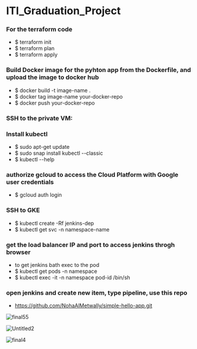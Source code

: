# ITI_Graduation_Project

### For the terraform code
  * $ terraform init
  * $ terraform plan
  * $ terraform apply

### Build Docker image for the pyhton app from the Dockerfile, and upload the image to docker hub
  * $ docker build -t image-name .
  * $ docker tag image-name your-docker-repo
  * $ docker push your-docker-repo

### SSH to the private VM:

### Install kubectl
  * $ sudo apt-get update
  * $ sudo snap install kubectl --classic
  * $ kubectl --help

### authorize gcloud to access the Cloud Platform with Google user credentials
  * $ gcloud auth login

### SSH to GKE
  * $ kubectl create -Rf jenkins-dep
  * $ kubectl get svc -n namespace-name

### get the load balancer IP and port to access jenkins throgh browser 
  * to get jenkins bath exec to the pod
  * $ kubectl get pods -n namespace
  * $ kubectl exec -it -n namespace pod-id /bin/sh
  
### open jenkins and create new item, type pipeline, use this repo 
* https://github.com/NohaAlMetwally/simple-hello-app.git

![final55](https://user-images.githubusercontent.com/13887135/182382670-a83e0e0f-3042-4e25-822c-367a7e03007b.png)

![Untitled2](https://user-images.githubusercontent.com/13887135/182382072-d7ee3d65-bc35-4530-8b92-8385007a1b3a.png)

![final4](https://user-images.githubusercontent.com/13887135/182176525-1d7f302f-26f4-452d-ab70-9732cfb0c47e.png)


  
  


